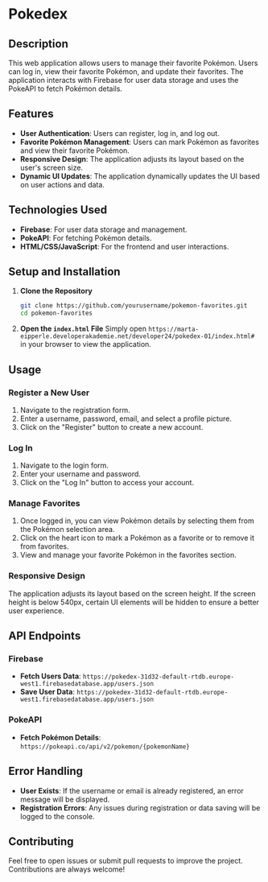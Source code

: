 # Pokedex

## Description

This web application allows users to manage their favorite Pokémon. Users can log in, view their favorite Pokémon, and update their favorites. The application interacts with Firebase for user data storage and uses the PokeAPI to fetch Pokémon details.

## Features

- **User Authentication**: Users can register, log in, and log out.
- **Favorite Pokémon Management**: Users can mark Pokémon as favorites and view their favorite Pokémon.
- **Responsive Design**: The application adjusts its layout based on the user's screen size.
- **Dynamic UI Updates**: The application dynamically updates the UI based on user actions and data.

## Technologies Used

- **Firebase**: For user data storage and management.
- **PokeAPI**: For fetching Pokémon details.
- **HTML/CSS/JavaScript**: For the frontend and user interactions.

## Setup and Installation

1. **Clone the Repository**
    ```bash
    git clone https://github.com/yourusername/pokemon-favorites.git
    cd pokemon-favorites
    ```

2. **Open the `index.html` File**
    Simply open `https://marta-eipperle.developerakademie.net/developer24/pokedex-01/index.html#` in your browser to view the application.

## Usage

### Register a New User

1. Navigate to the registration form.
2. Enter a username, password, email, and select a profile picture.
3. Click on the "Register" button to create a new account.

### Log In

1. Navigate to the login form.
2. Enter your username and password.
3. Click on the "Log In" button to access your account.

### Manage Favorites

1. Once logged in, you can view Pokémon details by selecting them from the Pokémon selection area.
2. Click on the heart icon to mark a Pokémon as a favorite or to remove it from favorites.
3. View and manage your favorite Pokémon in the favorites section.

### Responsive Design

The application adjusts its layout based on the screen height. If the screen height is below 540px, certain UI elements will be hidden to ensure a better user experience.

## API Endpoints

### Firebase

- **Fetch Users Data**: `https://pokedex-31d32-default-rtdb.europe-west1.firebasedatabase.app/users.json`
- **Save User Data**: `https://pokedex-31d32-default-rtdb.europe-west1.firebasedatabase.app/users.json`

### PokeAPI

- **Fetch Pokémon Details**: `https://pokeapi.co/api/v2/pokemon/{pokemonName}`

## Error Handling

- **User Exists**: If the username or email is already registered, an error message will be displayed.
- **Registration Errors**: Any issues during registration or data saving will be logged to the console.

## Contributing

Feel free to open issues or submit pull requests to improve the project. Contributions are always welcome!
